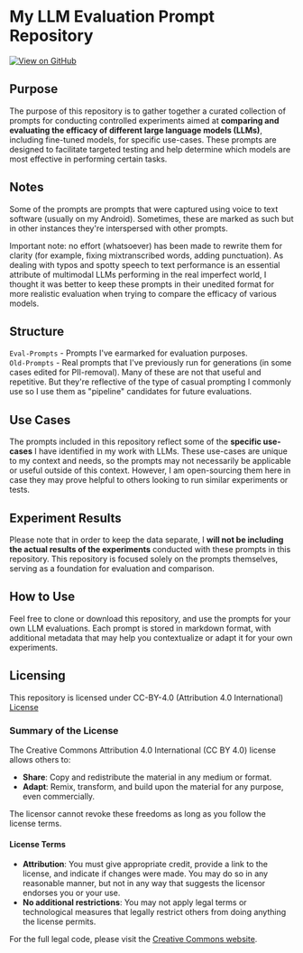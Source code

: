 # My LLM Evaluation Prompt Repository

[![View on GitHub](https://img.shields.io/badge/View%20on-GitHub-181717?logo=github&logoColor=white)](https://github.com/danielrosehill/LLM-Evaluation-Prompts)
  
## Purpose
The purpose of this repository is to gather together a curated collection of prompts for conducting controlled experiments aimed at **comparing and evaluating the efficacy of different large language models (LLMs)**, including fine-tuned models, for specific use-cases. These prompts are designed to facilitate targeted testing and help determine which models are most effective in performing certain tasks.

## Notes

Some of the prompts are prompts that were captured using voice to text software (usually on my Android). Sometimes, these are marked as such but in other instances they're interspersed with other prompts.

Important note: no effort (whatsoever) has been made to rewrite them for clarity (for example, fixing mixtranscribed words, adding punctuation). As dealing with typos and spotty speech to text performance is an essential attribute of multimodal LLMs performing in the real imperfect world, I thought it was better to keep these prompts in their unedited format for more realistic evaluation when trying to compare the efficacy of various models.

## Structure

`Eval-Prompts` - Prompts I've earmarked for evaluation purposes.  
`Old-Prompts` - Real prompts that I've previously run for generations (in some cases edited for PII-removal). Many of these are not that useful and repetitive. But they're reflective of the type of casual prompting I commonly use so I use them as "pipeline" candidates for future evaluations.

## Use Cases
The prompts included in this repository reflect some of the **specific use-cases** I have identified in my work with LLMs. These use-cases are unique to my context and needs, so the prompts may not necessarily be applicable or useful outside of this context. However, I am open-sourcing them here in case they may prove helpful to others looking to run similar experiments or tests.

## Experiment Results
Please note that in order to keep the data separate, I **will not be including the actual results of the experiments** conducted with these prompts in this repository. This repository is focused solely on the prompts themselves, serving as a foundation for evaluation and comparison.

## How to Use
Feel free to clone or download this repository, and use the prompts for your own LLM evaluations. Each prompt is stored in markdown format, with additional metadata that may help you contextualize or adapt it for your own experiments.


## Licensing

This repository is licensed under CC-BY-4.0 (Attribution 4.0 International) 
[License](https://creativecommons.org/licenses/by/4.0/)

### Summary of the License
The Creative Commons Attribution 4.0 International (CC BY 4.0) license allows others to:
- **Share**: Copy and redistribute the material in any medium or format.
- **Adapt**: Remix, transform, and build upon the material for any purpose, even commercially.

The licensor cannot revoke these freedoms as long as you follow the license terms.

#### License Terms
- **Attribution**: You must give appropriate credit, provide a link to the license, and indicate if changes were made. You may do so in any reasonable manner, but not in any way that suggests the licensor endorses you or your use.
- **No additional restrictions**: You may not apply legal terms or technological measures that legally restrict others from doing anything the license permits.

For the full legal code, please visit the [Creative Commons website](https://creativecommons.org/licenses/by/4.0/legalcode).